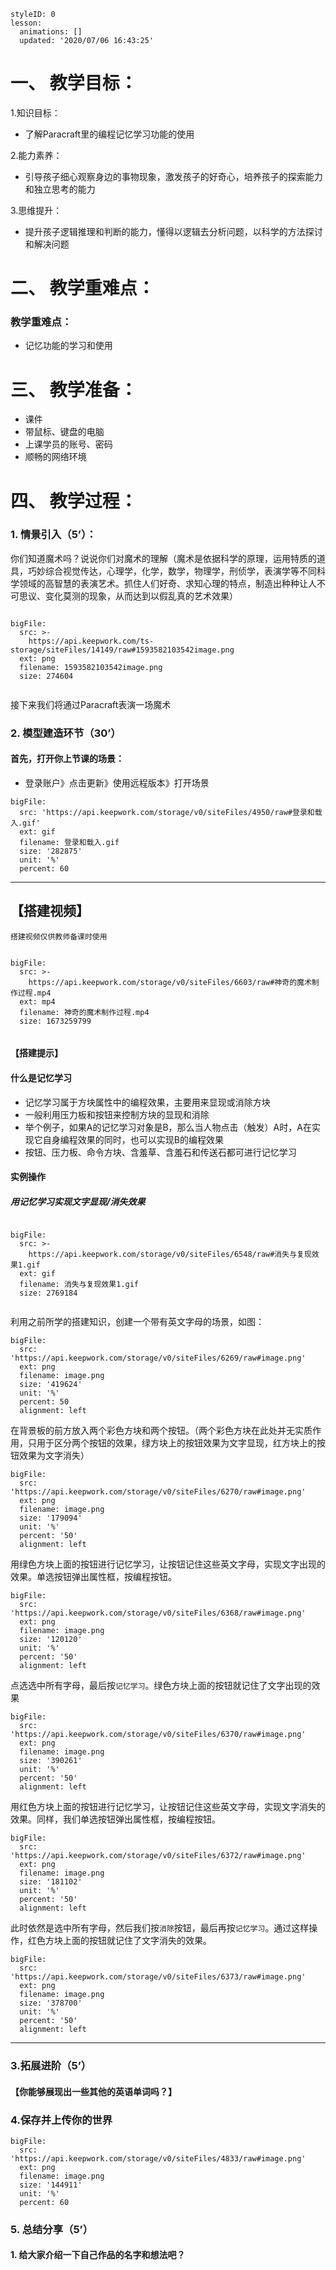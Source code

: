 
<style>
  .markdown-body hr {
    height: 1px;
  }
</style>





```@Lesson
styleID: 0
lesson:
  animations: []
  updated: '2020/07/06 16:43:25'

```


# **一、	教学目标：**
1.知识目标：
* 了解Paracraft里的编程记忆学习功能的使用


2.能力素养：
* 引导孩子细心观察身边的事物现象，激发孩子的好奇心，培养孩子的探索能力和独立思考的能力


3.思维提升：
* 提升孩子逻辑推理和判断的能力，懂得以逻辑去分析问题，以科学的方法探讨和解决问题


# **二、	教学重难点：**

### 教学重难点：
* 记忆功能的学习和使用




# **三、	教学准备：**
* 课件
* 带鼠标、键盘的电脑
* 上课学员的账号、密码
* 顺畅的网络环境


# **四、	教学过程：**
### **1.	情景引入（5’）：**

你们知道魔术吗？说说你们对魔术的理解（魔术是依据科学的原理，运用特质的道具，巧妙综合视觉传达，心理学，化学，数学，物理学，刑侦学，表演学等不同科学领域的高智慧的表演艺术。抓住人们好奇、求知心理的特点，制造出种种让人不可思议、变化莫测的现象，从而达到以假乱真的艺术效果）
 
 
 
```@BigFile

bigFile:
  src: >-
    https://api.keepwork.com/ts-storage/siteFiles/14149/raw#1593582103542image.png
  ext: png
  filename: 1593582103542image.png
  size: 274604
          
```



接下来我们将通过Paracraft表演一场魔术

### **2.	模型建造环节（30’）**
#### 首先，打开你上节课的场景：
 
* 登录账户》点击更新》使用远程版本》打开场景
 
```@BigFile
bigFile:
  src: 'https://api.keepwork.com/storage/v0/siteFiles/4950/raw#登录和载入.gif'
  ext: gif
  filename: 登录和载入.gif
  size: '282875'
  unit: '%'
  percent: 60

```
---
## **【搭建视频】**
` 搭建视频仅供教师备课时使用 `

```@BigFile

bigFile:
  src: >-
    https://api.keepwork.com/storage/v0/siteFiles/6603/raw#神奇的魔术制作过程.mp4
  ext: mp4
  filename: 神奇的魔术制作过程.mp4
  size: 1673259799
          
```

 #### 【搭建提示】


#### **什么是记忆学习**
* 记忆学习属于方块属性中的编程效果，主要用来显现或消除方块
* 一般利用压力板和按钮来控制方块的显现和消除
* 举个例子，如果A的记忆学习对象是B，那么当人物点击（触发）A时，A在实现它自身编程效果的同时，也可以实现B的编程效果
* 按钮、压力板、命令方块、含羞草、含羞石和传送石都可进行记忆学习


#### **实例操作**	
##### 用记忆学习实现文字显现/消失效果

```@BigFile

bigFile:
  src: >-
    https://api.keepwork.com/storage/v0/siteFiles/6548/raw#消失与复现效果1.gif
  ext: gif
  filename: 消失与复现效果1.gif
  size: 2769184
          
```
利用之前所学的搭建知识，创建一个带有英文字母的场景，如图：

```@BigFile
bigFile:
  src: 'https://api.keepwork.com/storage/v0/siteFiles/6269/raw#image.png'
  ext: png
  filename: image.png
  size: '419624'
  unit: '%'
  percent: 50
  alignment: left

```

在背景板的前方放入两个彩色方块和两个按钮。（两个彩色方块在此处并无实质作用，只用于区分两个按钮的效果，绿方块上的按钮效果为文字显现，红方块上的按钮效果为文字消失）
```@BigFile
bigFile:
  src: 'https://api.keepwork.com/storage/v0/siteFiles/6270/raw#image.png'
  ext: png
  filename: image.png
  size: '179094'
  unit: '%'
  percent: '50'
  alignment: left

```

用绿色方块上面的按钮进行记忆学习，让按钮记住这些英文字母，实现文字出现的效果。单选按钮弹出属性框，按编程按钮。
 
```@BigFile
bigFile:
  src: 'https://api.keepwork.com/storage/v0/siteFiles/6368/raw#image.png'
  ext: png
  filename: image.png
  size: '120120'
  unit: '%'
  percent: '50'
  alignment: left

```

点选选中所有字母，最后按`记忆学习`。绿色方块上面的按钮就记住了文字出现的效果
```@BigFile
bigFile:
  src: 'https://api.keepwork.com/storage/v0/siteFiles/6370/raw#image.png'
  ext: png
  filename: image.png
  size: '390261'
  unit: '%'
  percent: '50'
  alignment: left

```

用红色方块上面的按钮进行记忆学习，让按钮记住这些英文字母，实现文字消失的效果。同样，我们单选按钮弹出属性框，按编程按钮。

```@BigFile
bigFile:
  src: 'https://api.keepwork.com/storage/v0/siteFiles/6372/raw#image.png'
  ext: png
  filename: image.png
  size: '181102'
  unit: '%'
  percent: '50'
  alignment: left

```

此时依然是选中所有字母，然后我们按`消除`按钮，最后再按`记忆学习`。通过这样操作，红色方块上面的按钮就记住了文字消失的效果。
 
```@BigFile
bigFile:
  src: 'https://api.keepwork.com/storage/v0/siteFiles/6373/raw#image.png'
  ext: png
  filename: image.png
  size: '378700'
  unit: '%'
  percent: '50'
  alignment: left

```

---
 ### **3.拓展进阶（5’）**
 #### 【你能够展现出一些其他的英语单词吗？】






### **4.保存并上传你的世界**
 
```@BigFile
bigFile:
  src: 'https://api.keepwork.com/storage/v0/siteFiles/4833/raw#image.png'
  ext: png
  filename: image.png
  size: '144911'
  unit: '%'
  percent: 60

```



### **5.	总结分享（5’）**
#### 1. 给大家介绍一下自己作品的名字和想法吧？



























